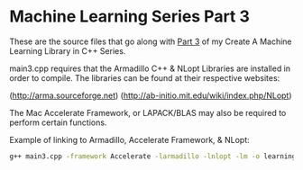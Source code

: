Machine Learning Series Part 3
=====

These are the source files that go along with [Part 3](http://www.joediv.com/series-create-a-machine-learning-library-in-c-part-3-advanced-minimization-algorithms/)
of my Create A Machine Learning Library in C++ Series.

main3.cpp requires that the Armadillo C++ & NLopt Libraries
are installed in order to compile. The libraries can be
found at their respective websites:

(http://arma.sourceforge.net)
(http://ab-initio.mit.edu/wiki/index.php/NLopt)

The Mac Accelerate Framework, or LAPACK/BLAS may also be required to
perform certain functions.

Example of linking to Armadillo, Accelerate Framework, & NLopt:

```bash
g++ main3.cpp -framework Accelerate -larmadillo -lnlopt -lm -o learning
```
